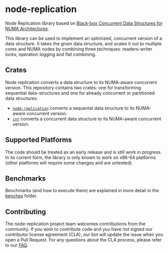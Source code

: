 # node-replication

Node Replication library based on [Black-box Concurrent Data Structures for NUMA
Architectures](https://dl.acm.org/citation.cfm?id=3037721).

This library can be used to implement an optimized, concurrent version of a data
structure. It takes the given data structure, and scales it out to multiple
cores and NUMA nodes by combining three techniques: readers-writer locks,
operation logging and flat combining.

## Crates

Node replication converts a data structure to its NUMA-aware concurrent version.
This repository contains two crates: one for transforming sequential
data-structures and one for already concurrent or partitioned data structures.

* [`node-replication`](nr) converts a sequental data structure to its NUMA-aware
  concurrent version.
* [`cnr`](cnr) converts a concurrent data structure to its NUMA-aware concurrent
  version.

## Supported Platforms

The code should be treated as an early release and is still work in progress. In
its current form, the library is only known to work on x86-64 platforms (other
platforms will require some changes and are untested).

## Benchmarks

Benchmarks (and how to execute them) are explained in more detail in the
[benches](./benches/README.md) folder.

## Contributing

The node-replication project team welcomes contributions from the community. If
you wish to contribute code and you have not signed our contributor license
agreement (CLA), our bot will update the issue when you open a Pull Request. For
any questions about the CLA process, please refer to our
[FAQ](https://cla.vmware.com/faq).